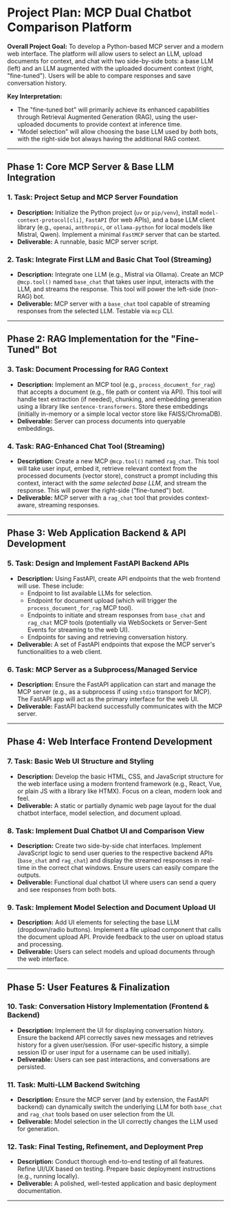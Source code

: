 # Project Plan: MCP Dual Chatbot Comparison Platform

**Overall Project Goal:** To develop a Python-based MCP server and a modern web interface. The platform will allow users to select an LLM, upload documents for context, and chat with two side-by-side bots: a base LLM (left) and an LLM augmented with the uploaded document context (right, "fine-tuned"). Users will be able to compare responses and save conversation history.

**Key Interpretation:**
*   The "fine-tuned bot" will primarily achieve its enhanced capabilities through Retrieval Augmented Generation (RAG), using the user-uploaded documents to provide context at inference time.
*   "Model selection" will allow choosing the base LLM used by *both* bots, with the right-side bot always having the additional RAG context.

---

## Phase 1: Core MCP Server & Base LLM Integration

### 1. Task: Project Setup and MCP Server Foundation
*   **Description:** Initialize the Python project (`uv` or `pip/venv`), install `model-context-protocol[cli]`, `FastAPI` (for web APIs), and a base LLM client library (e.g., `openai`, `anthropic`, or `ollama-python` for local models like Mistral, Qwen). Implement a minimal `FastMCP` server that can be started.
*   **Deliverable:** A runnable, basic MCP server script.

### 2. Task: Integrate First LLM and Basic Chat Tool (Streaming)
*   **Description:** Integrate one LLM (e.g., Mistral via Ollama). Create an MCP `@mcp.tool()` named `base_chat` that takes user input, interacts with the LLM, and streams the response. This tool will power the left-side (non-RAG) bot.
*   **Deliverable:** MCP server with a `base_chat` tool capable of streaming responses from the selected LLM. Testable via `mcp` CLI.

---

## Phase 2: RAG Implementation for the "Fine-Tuned" Bot

### 3. Task: Document Processing for RAG Context
*   **Description:** Implement an MCP tool (e.g., `process_document_for_rag`) that accepts a document (e.g., file path or content via API). This tool will handle text extraction (if needed), chunking, and embedding generation using a library like `sentence-transformers`. Store these embeddings (initially in-memory or a simple local vector store like FAISS/ChromaDB).
*   **Deliverable:** Server can process documents into queryable embeddings.

### 4. Task: RAG-Enhanced Chat Tool (Streaming)
*   **Description:** Create a new MCP `@mcp.tool()` named `rag_chat`. This tool will take user input, embed it, retrieve relevant context from the processed documents (vector store), construct a prompt including this context, interact with the *same selected base LLM*, and stream the response. This will power the right-side ("fine-tuned") bot.
*   **Deliverable:** MCP server with a `rag_chat` tool that provides context-aware, streaming responses.

---

## Phase 3: Web Application Backend & API Development

### 5. Task: Design and Implement FastAPI Backend APIs
*   **Description:** Using FastAPI, create API endpoints that the web frontend will use. These include:
    *   Endpoint to list available LLMs for selection.
    *   Endpoint for document upload (which will trigger the `process_document_for_rag` MCP tool).
    *   Endpoints to initiate and stream responses from `base_chat` and `rag_chat` MCP tools (potentially via WebSockets or Server-Sent Events for streaming to the web UI).
    *   Endpoints for saving and retrieving conversation history.
*   **Deliverable:** A set of FastAPI endpoints that expose the MCP server's functionalities to a web client.

### 6. Task: MCP Server as a Subprocess/Managed Service
*   **Description:** Ensure the FastAPI application can start and manage the MCP server (e.g., as a subprocess if using `stdio` transport for MCP). The FastAPI app will act as the primary interface for the web UI.
*   **Deliverable:** FastAPI backend successfully communicates with the MCP server.

---

## Phase 4: Web Interface Frontend Development

### 7. Task: Basic Web UI Structure and Styling
*   **Description:** Develop the basic HTML, CSS, and JavaScript structure for the web interface using a modern frontend framework (e.g., React, Vue, or plain JS with a library like HTMX). Focus on a clean, modern look and feel.
*   **Deliverable:** A static or partially dynamic web page layout for the dual chatbot interface, model selection, and document upload.

### 8. Task: Implement Dual Chatbot UI and Comparison View
*   **Description:** Create two side-by-side chat interfaces. Implement JavaScript logic to send user queries to the respective backend APIs (`base_chat` and `rag_chat`) and display the streamed responses in real-time in the correct chat windows. Ensure users can easily compare the outputs.
*   **Deliverable:** Functional dual chatbot UI where users can send a query and see responses from both bots.

### 9. Task: Implement Model Selection and Document Upload UI
*   **Description:** Add UI elements for selecting the base LLM (dropdown/radio buttons). Implement a file upload component that calls the document upload API. Provide feedback to the user on upload status and processing.
*   **Deliverable:** Users can select models and upload documents through the web interface.

---

## Phase 5: User Features & Finalization

### 10. Task: Conversation History Implementation (Frontend & Backend)
*   **Description:** Implement the UI for displaying conversation history. Ensure the backend API correctly saves new messages and retrieves history for a given user/session. (For user-specific history, a simple session ID or user input for a username can be used initially).
*   **Deliverable:** Users can see past interactions, and conversations are persisted.

### 11. Task: Multi-LLM Backend Switching
*   **Description:** Ensure the MCP server (and by extension, the FastAPI backend) can dynamically switch the underlying LLM for both `base_chat` and `rag_chat` tools based on user selection from the UI.
*   **Deliverable:** Model selection in the UI correctly changes the LLM used for generation.

### 12. Task: Final Testing, Refinement, and Deployment Prep
*   **Description:** Conduct thorough end-to-end testing of all features. Refine UI/UX based on testing. Prepare basic deployment instructions (e.g., running locally).
*   **Deliverable:** A polished, well-tested application and basic deployment documentation.

---